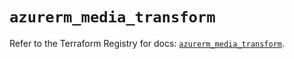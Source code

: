 # `azurerm_media_transform`

Refer to the Terraform Registry for docs: [`azurerm_media_transform`](https://registry.terraform.io/providers/hashicorp/azurerm/3.106.1/docs/resources/media_transform).
